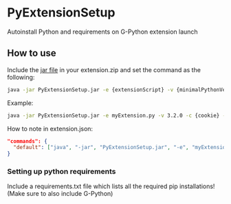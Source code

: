 # PyExtensionSetup
Autoinstall Python and requirements on G-Python extension launch

## How to use
Include the [jar file](https://github.com/WiredSpast/PyExtensionSetup/releases/latest) in your extension.zip and set the command as the following:
```cmd
java -jar PyExtensionSetup.jar -e {extensionScript} -v {minimalPythonVersion} -c {cookie} -p {port} -f {filename}
```
Example:
```cmd
java -jar PyExtensionSetup.jar -e myExtension.py -v 3.2.0 -c {cookie} -p {port} -f {filename}
```
How to note in extension.json:
```json
"commands": {
  "default": ["java", "-jar", "PyExtensionSetup.jar", "-e", "myExtension.py", "-v", "3.2.0", "-c", "{cookie}", "-p", "{port}", "-f", "{filename}"]
}
```

### Setting up python requirements
Include a requirements.txt file which lists all the required pip installations!
(Make sure to also include G-Python)
